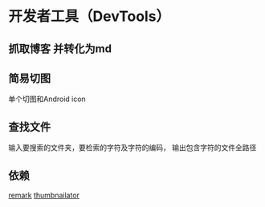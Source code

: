 # 开发者工具（DevTools）

## 抓取博客 并转化为md

## 简易切图

单个切图和Android icon

## 查找文件
输入要搜索的文件夹，要检索的字符及字符的编码，
输出包含字符的文件全路径

## 依赖

[remark](https://github.com/giflw/remark-java)
[thumbnailator](https://github.com/coobird/thumbnailator)